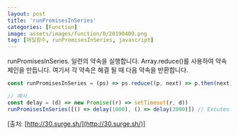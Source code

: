 ```yaml
---
layout: post
title: 'runPromisesInSeries'
categories: [Function]
image: assets/images/function/0/20190409.png
tag: [매일함수, runPromisesInSeries, javascript]
---
```


runPromisesInSeries. 일련의 약속을 실행합니다. Array.reduce()를 사용하여 약속 체인을 만듭니다. 여기서 각 약속은 해결 될 때 다음 약속을 반환합니다.

```javascript
const runPromisesInSeries = (ps) => ps.reduce((p, next) => p.then(next), Promise.resolve())

// 예시
const delay = (d) => new Promise((r) => setTimeout(r, d))
runPromisesInSeries([() => delay(1000), () => delay(2000)]) // Excutes each promise sequentially, taking a total of 3 seconds to complete
```

[출처: [http://30.surge.sh/](http://30.surge.sh/)]
